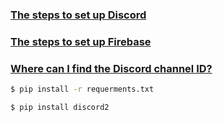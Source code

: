 ### [The steps to set up Discord](https://ithelp.ithome.com.tw/articles/10328428)   
### [The steps to set up Firebase](https://ithelp.ithome.com.tw/articles/10335720)  
### [Where can I find the Discord channel ID?](https://support.discord.com/hc/en-us/articles/206346498-Where-can-I-find-my-User-Server-Message-ID-)  
```sh  
$ pip install -r requerments.txt  
```
```sh  
$ pip install discord2    
```
